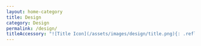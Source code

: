 ```yaml
---
layout: home-category
title: Design
category: Design
permalink: /design/
titleAccessory: "![Title Icon](/assets/images/design/title.png){: .reflect}{: .page-title}"
---
```

